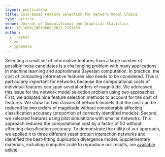 ```yaml
---
layout: publication
title: Cost-based Feature Selection for Network Model Choice
type: article
venue: Journal of Computational and Graphical Statistics
doi: 10.1080/10618600.2022.2151453
author:
  - lraynal
  - me
  - jponnela
---
```


Selecting a small set of informative features from a large number of possibly noisy candidates is a challenging problem with many applications in machine learning and approximate Bayesian computation. In practice, the cost of computing informative features also needs to be considered. This is particularly important for networks because the computational costs of individual features can span several orders of magnitude. We addressed this issue for the network model selection problem using two approaches. First, we adapted nine feature selection methods to account for the cost of features. We show for two classes of network models that the cost can be reduced by two orders of magnitude without considerably affecting classification accuracy (proportion of correctly identified models). Second, we selected features using pilot simulations with smaller networks. This approach reduced the computational cost by a factor of 50 without affecting classification accuracy. To demonstrate the utility of our approach, we applied it to three different yeast protein interaction networks and identified the best-fitting duplication divergence model. Supplementary materials, including computer code to reproduce our results, are [available online](https://github.com/tillahoffmann/net-summary-selection).
